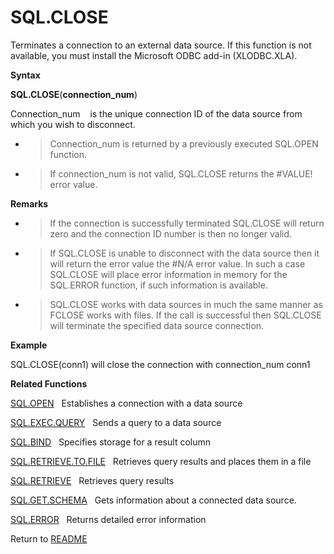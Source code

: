 # SQL.CLOSE

Terminates a connection to an external data source. If this function is
not available, you must install the Microsoft ODBC add-in (XLODBC.XLA).

**Syntax**

**SQL.CLOSE**(**connection\_num**)

Connection\_num&nbsp;&nbsp;&nbsp;&nbsp;is the unique connection ID of
the data source from which you wish to disconnect.

  - > Connection\_num is returned by a previously executed SQL.OPEN
    > function.

  - > If connection\_num is not valid, SQL.CLOSE returns the \#VALUE\!
    > error value.


**Remarks**

  - > If the connection is successfully terminated SQL.CLOSE will return
    > zero and the connection ID number is then no longer valid.

  - > If SQL.CLOSE is unable to disconnect with the data source then it
    > will return the error value the \#N/A error value. In such a case
    > SQL.CLOSE will place error information in memory for the SQL.ERROR
    > function, if such information is available.

  - > SQL.CLOSE works with data sources in much the same manner as
    > FCLOSE works with files. If the call is successful then SQL.CLOSE
    > will terminate the specified data source connection.

**Example**

SQL.CLOSE(conn1) will close the connection with connection\_num conn1

**Related Functions**

[SQL.OPEN](SQL.OPEN.md)&nbsp;&nbsp;&nbsp;Establishes a connection with a data source

[SQL.EXEC.QUERY](SQL.EXEC.QUERY.md)&nbsp;&nbsp;&nbsp;Sends a query to a data source

[SQL.BIND](SQL.BIND.md)&nbsp;&nbsp;&nbsp;Specifies storage for a result column

[SQL.RETRIEVE.TO.FILE](SQL.RETRIEVE.TO.FILE.md)&nbsp;&nbsp;&nbsp;Retrieves query results and places
them in a file

[SQL.RETRIEVE](SQL.RETRIEVE.md)&nbsp;&nbsp;&nbsp;Retrieves query results

[SQL.GET.SCHEMA](SQL.GET.SCHEMA.md)&nbsp;&nbsp;&nbsp;Gets information about a connected data
source.

[SQL.ERROR](SQL.ERROR.md)&nbsp;&nbsp;&nbsp;Returns detailed error information



Return to [README](README.md)

